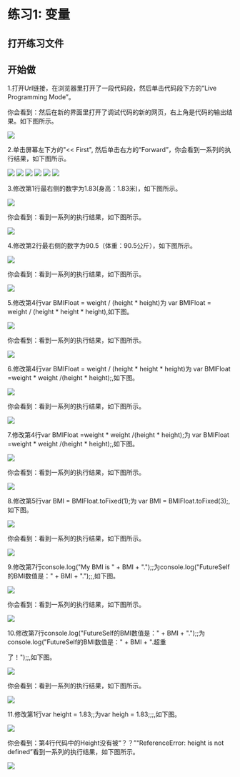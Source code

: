 # 练习1:  变量


## 打开练习文件

## 开始做

1.打开Url链接，在浏览器里打开了一段代码段，然后单击代码段下方的“Live Programming Mode”。

你会看到：然后在新的界面里打开了调试代码的新的网页，右上角是代码的输出结果。如下图所示。

![](/images/章1-快速掌握编程的基础知识/变量/1b.bmp)

2.单击屏幕左下方的"<< First", 然后单击右方的“Forward”，你会看到一系列的执行结果，如下图所示。

![](/images/章1-快速掌握编程的基础知识/变量/2b1.bmp)
![](/images/章1-快速掌握编程的基础知识/变量/2b2.bmp)
![](/images/章1-快速掌握编程的基础知识/变量/2b3.bmp)
![](/images/章1-快速掌握编程的基础知识/变量/2b4.bmp)
![](/images/章1-快速掌握编程的基础知识/变量/2b5.bmp)
![](/images/章1-快速掌握编程的基础知识/变量/2b6.bmp)

3.修改第1行最右侧的数字为1.83(身高：1.83米)，如下图所示。

![](/images/章1-快速掌握编程的基础知识/变量/3a.bmp)

你会看到：看到一系列的执行结果，如下图所示。

![](/images/章1-快速掌握编程的基础知识/变量/3b.bmp)

4.修改第2行最右侧的数字为90.5（体重：90.5公斤），如下图所示。

![](/images/章1-快速掌握编程的基础知识/变量/4a.bmp)

你会看到：看到一系列的执行结果，如下图所示。

![](/images/章1-快速掌握编程的基础知识/变量/4b.bmp)

5.修改第4行var BMIFloat = weight / (height * height)为 var BMIFloat = weight / (height * height * height),如下图。

![](/images/章1-快速掌握编程的基础知识/变量/5a.bmp)

你会看到：看到一系列的执行结果，如下图所示。

![](/images/章1-快速掌握编程的基础知识/变量/5b.bmp)

6.修改第4行var BMIFloat = weight / (height * height * height)为 var BMIFloat =weight * weight /(height * height);,如下图。

![](/images/章1-快速掌握编程的基础知识/变量/6a.bmp)

你会看到：看到一系列的执行结果，如下图所示。

![](/images/章1-快速掌握编程的基础知识/变量/6b.bmp)

7.修改第4行var BMIFloat =weight * weight /(height * height);为 var BMIFloat =weight * weight /(height * height);,如下图。

![](/images/章1-快速掌握编程的基础知识/变量/7a.bmp)

你会看到：看到一系列的执行结果，如下图所示。

![](/images/章1-快速掌握编程的基础知识/变量/7b.bmp)

8.修改第5行var BMI = BMIFloat.toFixed(1);为 var BMI = BMIFloat.toFixed(3);,如下图。

![](/images/章1-快速掌握编程的基础知识/变量/8a.bmp)

你会看到：看到一系列的执行结果，如下图所示。

![](/images/章1-快速掌握编程的基础知识/变量/8b.bmp)

9.修改第7行console.log("My BMI is " + BMI + ".");;为console.log("FutureSelf的BMI数值是：" + BMI + ".");;,如下图。

![](/images/章1-快速掌握编程的基础知识/变量/9a.bmp)

你会看到：看到一系列的执行结果，如下图所示。

![](/images/章1-快速掌握编程的基础知识/变量/9b.bmp)

10.修改第7行console.log("FutureSelf的BMI数值是：" + BMI + ".");;为console.log("FutureSelf的BMI数值是：" + BMI + ".超重

了！");;,如下图。

![](/images/章1-快速掌握编程的基础知识/变量/10a.bmp)

你会看到：看到一系列的执行结果，如下图所示。

![](/images/章1-快速掌握编程的基础知识/变量/10b.bmp)

11.修改第1行var height = 1.83;;为var heigh = 1.83;;;,如下图。

![](/images/章1-快速掌握编程的基础知识/变量/11a.bmp)

你会看到：第4行代码中的Height没有被“？？”“ReferenceError: height is not defined”看到一系列的执行结果，如下图所示。

![](/images/章1-快速掌握编程的基础知识/变量/11b.bmp)


